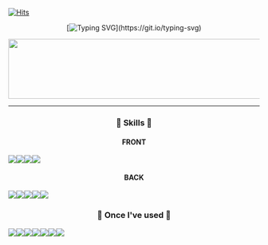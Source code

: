 [![Hits](https://hits.seeyoufarm.com/api/count/incr/badge.svg?url=https%3A%2F%2Fgithub.com%2Fmirinae700%2Fhit-counter&count_bg=%235EB6B4&title_bg=%232C5168&icon=waze.svg&icon_color=%23E7E7E7&title=hits&edge_flat=false)](https://github.com/mirinae700)

<div align="center">
  
[![Typing SVG](https://readme-typing-svg.demolab.com?font=Fira+Code&weight=500&pause=1000&color=A1E7DFE7&center=true&vCenter=true&repeat=false&width=600&lines=Hello%2C+I'm+Yujin!)](https://git.io/typing-svg)

</div>

<div align="center">
<a href="https://github.com/devxb/gitanimals">
  <img
    src="https://render.gitanimals.org/lines/mirinae700?pet-id=644495375962487192"
    width="600"
    height="120"
  />
</a>
</div>

---

<div align="center">
  
### 🌟 Skills 🌟
  
#### FRONT
<div style="display:flex;">
  <img src="https://img.shields.io/badge/HTML-red?style=for-the-badge&logo=HTML5&logoColor=white"/>
  <img src="https://img.shields.io/badge/CSS-blue?style=for-the-badge&logo=css3&logoColor=white"/>
  <img src="https://img.shields.io/badge/JavaScript-F7D358?style=for-the-badge&logo=javascript&logoColor=white"/>
  <img src="https://img.shields.io/badge/JQuery-0769ad?style=for-the-badge&logo=jquery&logoColor=white"/>
</div>
  
#### BACK
<div style="display:flex;">
  <img src="https://img.shields.io/badge/JAVA-007396?style=for-the-badge&logo=java&logoColor=white"/>
  <img src="https://img.shields.io/badge/Spring-6DB33F?style=for-the-badge&logo=spring&logoColor=white"/>
  <img src="https://img.shields.io/badge/SpringBoot-6DB33F?style=for-the-badge&logo=springboot&logoColor=white"/>
  <img src="https://img.shields.io/badge/Thymeleaf-005F0F?style=for-the-badge&logo=thymeleaf&logoColor=white"/>
  <img src="https://img.shields.io/badge/Oracle-F80000?style=for-the-badge&logo=oracle&logoColor=white"/>
</div>
  
### 🌟 Once I've used 🌟
<div style="display:flex;">
  <img src="https://img.shields.io/badge/Linux-FCC624?style=for-the-badge&logo=linux&logoColor=white"/>
  <img src="https://img.shields.io/badge/Vue.js-4FC08D?style=for-the-badge&logo=vuedotjs&logoColor=white"/>
  <img src="https://img.shields.io/badge/Spring Security-6DB33F?style=for-the-badge&logo=springsecurity&logoColor=white"/>
  <img src="https://img.shields.io/badge/MySQL-4479A1?style=for-the-badge&logo=mysql&logoColor=white"/>
  <br>
  <img src="https://img.shields.io/badge/Docker-2496ED?style=for-the-badge&logo=docker&logoColor=white"/>
  <img src="https://img.shields.io/badge/Amazon EC2-FF9900?style=for-the-badge&logo=amazonec2&logoColor=white"/>
  <img src="https://img.shields.io/badge/Jenkins-D24939?style=for-the-badge&logo=jenkins&logoColor=white"/>
</div>
</div>
